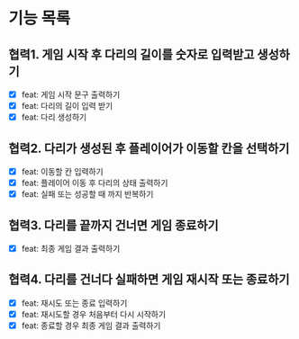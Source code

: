# 기능 목록

## 협력1. 게임 시작 후 다리의 길이를 숫자로 입력받고 생성하기

- [x] feat: 게임 시작 문구 출력하기
- [x] feat: 다리의 길이 입력 받기
- [x] feat: 다리 생성하기

## 협력2. 다리가 생성된 후 플레이어가 이동할 칸을 선택하기

- [x] feat: 이동할 칸 입력하기
- [x] feat: 플레이어 이동 후 다리의 상태 출력하기
- [x] feat: 실패 또는 성공할 때 까지 반복하기

## 협력3. 다리를 끝까지 건너면 게임 종료하기

- [x] feat: 최종 게임 결과 출력하기

## 협력4. 다리를 건너다 실패하면 게임 재시작 또는 종료하기

- [x] feat: 재시도 또는 종료 입력하기
- [x] feat: 재시도할 경우 처음부터 다시 시작하기
- [x] feat: 종료할 경우 최종 게임 결과 출력하기
